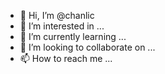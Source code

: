 - 👋 Hi, I’m @chanlic
- 👀 I’m interested in ...
- 🌱 I’m currently learning ...
- 💞️ I’m looking to collaborate on ...
- 📫 How to reach me ...

<!---
chanlic/chanlic is a ✨ special ✨ repository because its `README.md` (this file) appears on your GitHub profile.
You can click the Preview link to take a look at your changes.
--->
